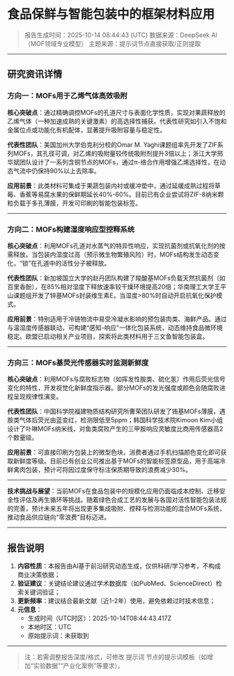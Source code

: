 # 食品保鲜与智能包装中的框架材料应用

> 报告生成时间：2025-10-14 08:44:43 (UTC)
> 数据来源：DeepSeek AI（MOF领域专业模型）
> 主题来源：提示词节点直接获取/正则提取

---

## 研究资讯详情
### 方向一：MOFs用于乙烯气体高效吸附

**核心突破点**：通过精确调控MOFs的孔道尺寸与表面化学性质，实现对果蔬释放的乙烯气体（一种加速成熟的关键激素）的高选择性捕获。代表性研究如引入不饱和金属位点或功能化有机配体，显著提升吸附容量与稳定性。

**代表性团队**：美国加州大学伯克利分校的Omar M. Yaghi课题组率先开发了ZIF系列MOFs，其孔径可调，对乙烯的吸附量较传统吸附剂提升3倍以上；浙江大学邢华斌团队设计了一系列含铜节点的MOFs，通过π-络合作用增强乙烯选择性，在动态气流中仍保持90%以上去除率。

**应用前景**：此类材料可集成于果蔬包装内衬或缓冲垫中，通过延缓成熟过程将草莓、香蕉等易腐水果的保鲜期延长40%-60%。目前已有企业尝试将ZIF-8纳米颗粒负载于多孔薄膜，开发可印刷的智能包装标签。

---

### 方向二：MOFs构建湿度响应型控释系统

**核心突破点**：利用MOFs孔道对水蒸气的特异性响应，实现抗菌剂或抗氧化剂的按需释放。当包装内湿度过高（预示微生物繁殖风险）时，MOFs结构发生动态变化，“锁”在孔道中的活性分子被释放。

**代表性团队**：新加坡国立大学的赵丹团队构建了羧酸基MOFs负载天然抗菌剂（如百里香酚），在85%相对湿度下释放速率较干燥环境提高20倍；华南理工大学王平山课题组开发了锌基MOFs封装维生素E，当湿度>80%时自动开启抗氧化保护模式。

**应用前景**：特别适用于冷链物流中易受冷凝水影响的预包装肉类、海鲜产品。通过与温湿度传感器联动，可构建“感知-响应”一体化包装系统，动态维持食品微环境稳定。欧盟已启动相关产业项目，探索将此类材料用于三文鱼智能包装盒。

---

### 方向三：MOFs基荧光传感器实时监测新鲜度

**核心突破点**：利用MOFs与腐败标志物（如挥发性胺类、硫化氢）作用后荧光信号变化的特性，开发视觉化新鲜度指示器。部分MOFs的发光强度或颜色会随腐败进程呈现规律性演变。

**代表性团队**：中国科学院福建物质结构研究所曹荣团队研发了铕基MOFs薄膜，遇胺类气体后荧光由蓝变红，检测限低至5ppm；韩国科学技术院Kimoon Kim小组设计了卟啉MOFs纳米线，对鱼类腐败产生的三甲胺响应灵敏度比商用传感器高2个数量级。

**应用前景**：可直接印刷为包装上的微型色块，消费者通过手机扫描颜色变化即可获取新鲜度等级。目前已有创业公司推出基于MOFs的智能标签原型品，用于高端冷鲜禽肉包装，预计可将因过度保守标注保质期导致的浪费减少30%。

---

**技术挑战与展望**：当前MOFs在食品包装中的规模化应用仍面临成本控制、迁移安全性评估及再生循环等挑战。随着绿色合成工艺的发展与各国对活性智能包装法规的完善，预计未来五年将出现更多集成吸附、控释与检测功能的混合MOFs系统，推动食品供应链向“零浪费”目标迈进。

---

## 报告说明
1. **内容性质**：本报告由AI基于前沿研究动态生成，仅供科研/学习参考，不构成商业决策依据；
2. **验证建议**：关键结论建议通过学术数据库（如PubMed、ScienceDirect）检索关键词验证；
3. **更新频率**：建议结合最新文献（近1-2年）使用，避免依赖过时技术信息；
4. **元信息**：
   - 生成时间（UTC时区）：2025-10-14T08:44:43.417Z
   - 本地时区：UTC
   - 原始提示词：未获取到

---

> 注：若需调整报告深度/格式，可修改 提示词 节点的提示词模板（如增加“实验数据”“产业化案例”等要求）。